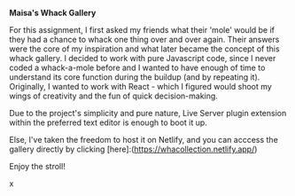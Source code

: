**Maisa's Whack Gallery**

For this assignment, I first asked my friends what their 'mole' would be if they had a chance to whack one thing over and over again. Their answers were the core of my inspiration and what later became the concept of this whack gallery. I decided to work with pure Javascript code, since I never coded a whack-a-mole before and I wanted to have enough of time to understand its core function during the buildup (and by repeating it). Originally, I wanted to work with React - which I figured would shoot my wings of creativity and the fun of quick decision-making. 

Due to the project's simplicity and pure nature, Live Server plugin extension within the preferred text editor is enough to boot it up. 

Else, I've taken the freedom to host it on Netlify, and you can acccess the gallery directly by clicking [here]:(https://whacollection.netlify.app/)

Enjoy the stroll! 

x

